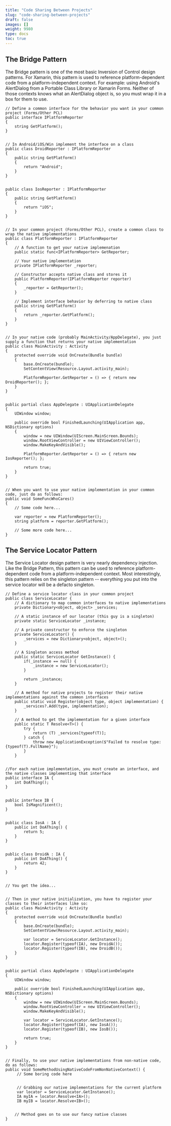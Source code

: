```yaml
---
title: "Code Sharing Between Projects"
slug: "code-sharing-between-projects"
draft: false
images: []
weight: 9980
type: docs
toc: true
---
```


## The Bridge Pattern
The Bridge pattern is one of the most basic Inversion of Control design patterns. For Xamarin, this pattern is used to reference platform-dependent code from a platform-independent context. For example: using Android's AlertDialog from a Portable Class Library or Xamarin Forms. Neither of those contexts knows what an AlertDialog object is, so you must wrap it in a box for them to use. 

<!-- language: c# -->

    // Define a common interface for the behavior you want in your common project (Forms/Other PCL)
    public interface IPlatformReporter
    {
        string GetPlatform();
    }


    // In Android/iOS/Win implement the interface on a class
    public class DroidReporter : IPlatformReporter
    {
        public string GetPlatform()
        {
            return "Android";
        }
    }


    public class IosReporter : IPlatformReporter
    {
        public string GetPlatform()
        {
            return "iOS";
        }
    }


    // In your common project (Forms/Other PCL), create a common class to wrap the native implementations
    public class PlatformReporter : IPlatformReporter
    {
        // A function to get your native implemenation
        public static func<IPlatformReporter> GetReporter;

        // Your native implementation
        private IPlatformReporter _reporter;

        // Constructor accepts native class and stores it
        public PlatformReporter(IPlatformReporter reporter)
        {
            _reporter = GetReporter();
        }

        // Implement interface behavior by deferring to native class
        public string GetPlatform()
        {
            return _reporter.GetPlatform();
        }
    }


    // In your native code (probably MainActivity/AppDelegate), you just supply a function that returns your native implementation
    public class MainActivity : Activity
    {
        protected override void OnCreate(Bundle bundle)
        {
            base.OnCreate(bundle);
            SetContentView(Resource.Layout.activity_main);

            PlatformReporter.GetReporter = () => { return new DroidReporter(); };
        }
    }


    public partial class AppDelegate : UIApplicationDelegate
    {
        UIWindow window;

        public override bool FinishedLaunching(UIApplication app, NSDictionary options)
        {
            window = new UIWindow(UIScreen.MainScreen.Bounds);
            window.RootViewController = new UIViewController();
            window.MakeKeyAndVisible();

            PlatformReporter.GetReporter = () => { return new IosReporter(); };

            return true;
        }
    }


    // When you want to use your native implementation in your common code, just do as follows:
    public void SomeFuncWhoCares()
    {
        // Some code here...

        var reporter = new PlatformReporter();
        string platform = reporter.GetPlatform();

        // Some more code here...
    }

## The Service Locator Pattern
The Service Locator design pattern is very nearly dependency injection. Like the Bridge Pattern, this pattern can be used to reference platform-dependent code from a platform-independent context. Most interestingly, this pattern relies on the singleton pattern -- everything you put into the service locator will be a defacto singleton. 

<!-- language: c# -->

    // Define a service locator class in your common project
    public class ServiceLocator {
        // A dictionary to map common interfaces to native implementations
        private Dictionary<object, object> _services;

        // A static instance of our locator (this guy is a singleton) 
        private static ServiceLocator _instance;
        
        // A private constructor to enforce the singleton
        private ServiceLocator() {
            _services = new Dictionary<object, object>();
        }

        // A Singleton access method
        public static ServiceLocator GetInstance() {
            if(_instance == null) {
                _instance = new ServiceLocator();
            }
    
            return _instance;
        }

        // A method for native projects to register their native implementations against the common interfaces
        public static void Register(object type, object implementation) {
            _services?.Add(type, implementation);
        }

        // A method to get the implementation for a given interface
        public static T Resolve<T>() {
            try {
                return (T) _services[typeof(T)];
            } catch {
                throw new ApplicationException($"Failed to resolve type: {typeof(T).FullName}");
            }
        }


    //For each native implementation, you must create an interface, and the native classes implementing that interface
    public interface IA {
        int DoAThing();
    }


    public interface IB {
        bool IsMagnificent();
    }


    public class IosA : IA {
        public int DoAThing() {
            return 5;
        }
    }


    public class DroidA : IA {
        public int DoAThing() {
            return 42;
        }
    }


    // You get the idea... 


    // Then in your native initialization, you have to register your classes to their interfaces like so:
    public class MainActivity : Activity
    {
        protected override void OnCreate(Bundle bundle)
        {
            base.OnCreate(bundle);
            SetContentView(Resource.Layout.activity_main);
    
            var locator = ServiceLocator.GetInstance();
            locator.Register(typeof(IA), new DroidA());
            locator.Register(typeof(IB), new DroidB());
        }
    }
    
    
    public partial class AppDelegate : UIApplicationDelegate
    {
        UIWindow window;
    
        public override bool FinishedLaunching(UIApplication app, NSDictionary options)
        {
            window = new UIWindow(UIScreen.MainScreen.Bounds);
            window.RootViewController = new UIViewController();
            window.MakeKeyAndVisible();
    
            var locator = ServiceLocator.GetInstance();
            locator.Register(typeof(IA), new IosA());
            locator.Register(typeof(IB), new IosB());
    
            return true;
        }
    }
    

    // Finally, to use your native implementations from non-native code, do as follows:
    public void SomeMethodUsingNativeCodeFromNonNativeContext() {
         // Some boring code here


         // Grabbing our native implementations for the current platform
         var locator = ServiceLocator.GetInstance();
         IA myIA = locator.Resolve<IA>();
         IB myIB = locator.Resolve<IB>();


        // Method goes on to use our fancy native classes
    }

    

